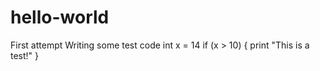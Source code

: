 # hello-world
First attempt
Writing some test code
int x = 14
if (x > 10) {
print "This is a test!"
}
